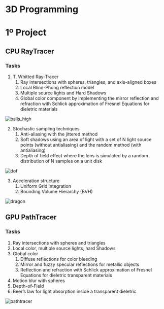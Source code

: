 # 3D Programming

# 1º Project
## CPU RayTracer
### Tasks

1. T. Whitted Ray-Tracer
    1. Ray intersections with spheres, triangles, and axis-aligned boxes
    2. Local Blinn-Phong reflection model 
    3. Multiple source lights and Hard Shadows
    4. Global color component by implementing the mirror reflection and refraction with
Schlick approximation of Fresnel Equations for dieletric materials

![balls_high](https://cdn.discordapp.com/attachments/1077928687447572513/1239693515152429096/balls_high.png?ex=6643da0e&is=6642888e&hm=642ba47be4d6fc0cb21f1dafa76644d32fd99183a9f31890534d6a509e7e4618&)

2. Stochastic sampling techniques
    1. Anti-aliasing with the jittered method
    2. Soft shadows using an area of light with a set of N light source points (without
antialiasing) and the random method (with antialiasing)
    3. Depth of field effect where the lens is simulated by a random distribution of N
samples on a unit disk 

![dof](https://cdn.discordapp.com/attachments/1077928687447572513/1239693531988230146/dof.png?ex=6643da12&is=66428892&hm=8c523fc96d0bcbcc1257feab9f607ff43d6d38ea28772b31614f3eceb69f040c&)

3. Acceleration structure
    1. Uniform Grid integration
    2. Bounding Volume Hierarchy (BVH)

![dragon](https://cdn.discordapp.com/attachments/1077928687447572513/1239693679774531725/RT_Output.png?ex=6643da35&is=664288b5&hm=c07db8b63aef4741072ee4b78d52267b9edcffa2b6fe086d5fe539acc675cc98&)

## GPU PathTracer

### Tasks

1. Ray intersections with spheres and triangles
2. Local color, multiple source lights, hard Shadows
3. Global color
    1. Diffuse reflections for color bleeding
    2. Mirror and fuzzy specular reflections for metallic objects
    3. Reflection and refraction with Schlick approximation of Fresnel Equations for dieletric
transparent materials
4. Motion blur with spheres
5. Depth-of-Field
6. Beer’s law for light absorption inside a transparent dieletric 

![pathtracer](https://cdn.discordapp.com/attachments/1077928687447572513/1239698009525059594/image.png?ex=6643de3d&is=66428cbd&hm=1ea28218599eda09af6ca5079f5d02eea864d46d88dd08af428c627e88f7bc23&)
